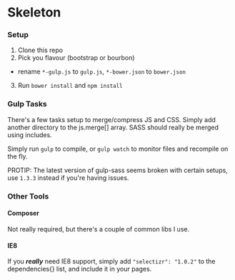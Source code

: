 # Skeleton

### Setup

1. Clone this repo
2. Pick you flavour (bootstrap or bourbon)
  * rename `*-gulp.js` to `gulp.js`, `*-bower.json` to `bower.json`
3. Run `bower install` and `npm install`

### Gulp Tasks

There's a few tasks setup to merge/compress JS and CSS. Simply add another directory to the js.merge[] array. SASS should really be merged using includes.

Simply run `gulp` to compile, or `gulp watch` to monitor files and recompile on the fly.

PROTIP: The latest version of gulp-sass seems broken with certain setups, use `1.3.3` instead if you're having issues.

### Other Tools

#### Composer

Not really required, but there's a couple of common libs I use.

#### IE8

If you ***really*** need IE8 support, simply add `"selectizr": "1.0.2"` to the dependencies{} list, and include it in your pages.